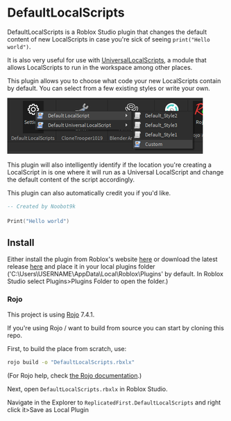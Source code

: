 # DefaultLocalScripts
DefaultLocalScripts is a Roblox Studio plugin that changes the default content of new LocalScripts in case you're sick of seeing `print("Hello world")`.

It is also very useful for use with [UniversalLocalScripts](https://github.com/Noobot9k/UniversalLocalScripts), a module that allows LocalScripts to run in the workspace among other places.

This plugin allows you to choose what code your new LocalScripts contain by default. You can select from a few existing styles or write your own.

![alt text](image.png)

This plugin will also intelligently identify if the location you're creating a LocalScript in is one where it will run as a Universal LocalScript and change the default content of the script accordingly.

This plugin can also automatically credit you if you'd like.

```lua
-- Created by Noobot9k

Print("Hello world")
```

## Install

Either install the plugin from Roblox's website [here](https://create.roblox.com/store/asset/6708420842/Default-LocalScript-changer) or download the latest release [here](https://github.com/Noobot9k/DefaultLocalScripts/releases) and place it in your local plugins folder ('C:\Users\USERNAME\AppData\Local\Roblox\Plugins' by default. In Roblox Studio select Plugins>Plugins Folder to open the folder.)

### Rojo
This project is using [Rojo](https://github.com/rojo-rbx/rojo) 7.4.1.

If you're using Rojo / want to build from source you can start by cloning this repo.

First, to build the place from scratch, use:

```bash
rojo build -o "DefaultLocalScripts.rbxlx"
```

(For Rojo help, check [the Rojo documentation](https://rojo.space/docs).)

Next, open `DefaultLocalScripts.rbxlx` in Roblox Studio.

Navigate in the Explorer to `ReplicatedFirst.DefaultLocalScripts` and right click it>Save as Local Plugin